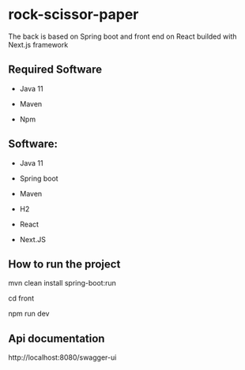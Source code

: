 # rock-scissor-paper

The back is based on Spring boot and front end on React builded with Next.js framework

## Required Software

- Java 11

- Maven

- Npm

## Software:

- Java 11

- Spring boot

- Maven

- H2

- React 

- Next.JS

## How to run the project

mvn clean install spring-boot:run 

cd front

npm run dev

## Api documentation

http://localhost:8080/swagger-ui
